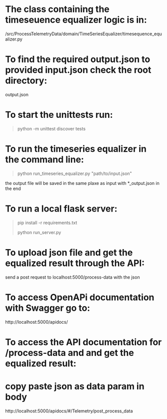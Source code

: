 # The class containing the timeseuence equalizer logic is in:
/src/ProcessTelemetryData/domain/TimeSeriesEqualizer/timesequence_equalizer.py

# To find the required output.json to provided input.json check the root directory: 
output.json


# To start the unittests run:
> python -m unittest discover tests

# To run the timeseries equalizer in the command line:
> python run_timeseries_equalizer.py "path/to/input.json"

the output file will be saved in the same plaxe as input with *_output.json in the end

# To run a local flask server:
> pip install -r requirements.txt
> 
> python run_server.py

# To upload json file and get the equalized result through the API:
send a post request to localhost:5000/process-data with the json 


# To access OpenAPi documentation with Swagger go to:
http://localhost:5000/apidocs/

# To access the API documentation for /process-data and and get the equalized result:
# copy paste json as data param in body
http://localhost:5000/apidocs/#/Telemetry/post_process_data
